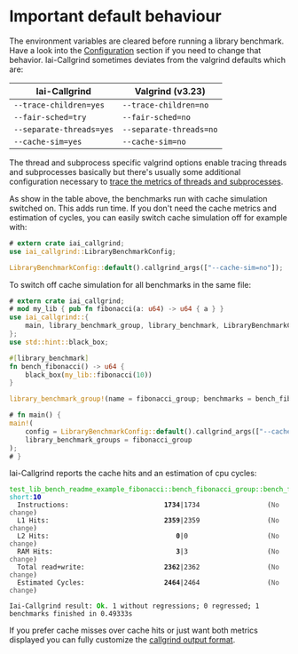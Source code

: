 <!-- markdownlint-disable MD041 MD033 -->

# Important default behaviour

The environment variables are cleared before running a library benchmark. Have a
look into the [Configuration](./configuration.md) section if you need to change
that behavior. Iai-Callgrind sometimes deviates from the valgrind defaults which
are:

| Iai-Callgrind | Valgrind (v3.23) |
| ------------- | ---------------- |
| `--trace-children=yes` | `--trace-children=no` |
| `--fair-sched=try` | `--fair-sched=no` |
| `--separate-threads=yes` | `--separate-threads=no` |
| `--cache-sim=yes` | `--cache-sim=no` |

The thread and subprocess specific valgrind options enable tracing threads and
subprocesses basically but there's usually some additional configuration
necessary to [trace the metrics of threads and
subprocesses](./threads_and_subprocesses.md).

As show in the table above, the benchmarks run with cache simulation switched
on. This adds run time. If you don't need the cache metrics and estimation of
cycles, you can easily switch cache simulation off for example with:

```rust
# extern crate iai_callgrind;
use iai_callgrind::LibraryBenchmarkConfig;

LibraryBenchmarkConfig::default().callgrind_args(["--cache-sim=no"]);
```

To switch off cache simulation for all benchmarks in the same file:

```rust
# extern crate iai_callgrind;
# mod my_lib { pub fn fibonacci(a: u64) -> u64 { a } }
use iai_callgrind::{
    main, library_benchmark_group, library_benchmark, LibraryBenchmarkConfig
};
use std::hint::black_box;

#[library_benchmark]
fn bench_fibonacci() -> u64 {
    black_box(my_lib::fibonacci(10))
}

library_benchmark_group!(name = fibonacci_group; benchmarks = bench_fibonacci);

# fn main() {
main!(
    config = LibraryBenchmarkConfig::default().callgrind_args(["--cache-sim=no"]);
    library_benchmark_groups = fibonacci_group
);
# }
```

<!-- TODO: ALSO IN library_benchmarks -->
<!-- TODO: Update all example outputs with the summary -->
<!-- TODO: Talk about --nosummary in cli_and_env -->
Iai-Callgrind reports the cache hits and an estimation of cpu cycles:

<pre><code class="hljs"><span style="color:#0A0">test_lib_bench_readme_example_fibonacci::bench_fibonacci_group::bench_fibonacci</span> <span style="color:#0AA">short</span><span style="color:#0AA">:</span><b><span style="color:#00A">10</span></b>
<span style="color:#555">  </span>Instructions:                        <b>1734</b>|1734                 (<span style="color:#555">No change</span>)
<span style="color:#555">  </span>L1 Hits:                             <b>2359</b>|2359                 (<span style="color:#555">No change</span>)
<span style="color:#555">  </span>L2 Hits:                                <b>0</b>|0                    (<span style="color:#555">No change</span>)
<span style="color:#555">  </span>RAM Hits:                               <b>3</b>|3                    (<span style="color:#555">No change</span>)
<span style="color:#555">  </span>Total read+write:                    <b>2362</b>|2362                 (<span style="color:#555">No change</span>)
<span style="color:#555">  </span>Estimated Cycles:                    <b>2464</b>|2464                 (<span style="color:#555">No change</span>)

Iai-Callgrind result: <b><span style="color:#0A0">Ok</span></b>. 1 without regressions; 0 regressed; 1 benchmarks finished in 0.49333s</code></pre>

If you prefer cache misses over cache hits or just want both metrics displayed
you can fully customize the [callgrind output
format](../library_benchmarks/configuration/output_format.md).
